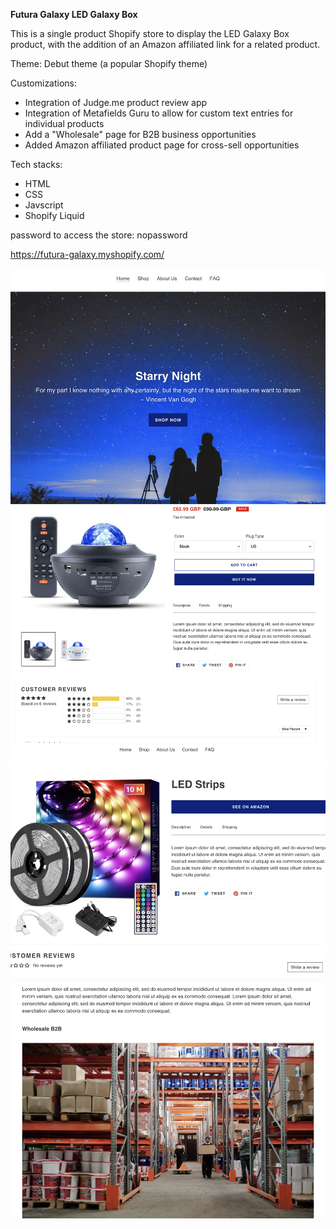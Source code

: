 **Futura Galaxy LED Galaxy Box**

This is a single product Shopify store to display the LED Galaxy Box product, with the addition of an Amazon affiliated link for a related product.

Theme: Debut theme (a popular Shopify theme)

Customizations:
* Integration of Judge.me product review app
* Integration of Metafields Guru to allow for custom text entries for individual products
* Add a "Wholesale" page for B2B business opportunities
* Added Amazon affiliated product page for cross-sell opportunities

Tech stacks:
* HTML
* CSS
* Javscript
* Shopify Liquid

password to access the store: nopassword

https://futura-galaxy.myshopify.com/

<img src="homepage.jpg" alt="homepage"> 

<img src="product.jpg" alt="product">

<img src="amazonaffiliate.jpg" alt="amazon affiliate">

<img src="wholesale.jpg" alt="wholesale">

